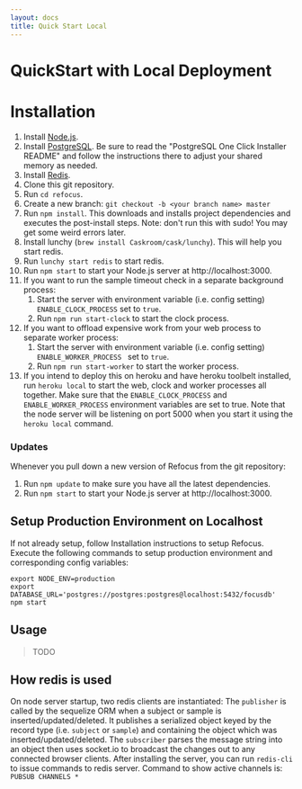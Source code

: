```yaml
---
layout: docs
title: Quick Start Local
---
```


# QuickStart with Local Deployment
# Installation
1. Install [Node.js](https://nodejs.org/).
1. Install [PostgreSQL](http://www.enterprisedb.com/products-services-training/pgdownload). Be sure to read the "PostgreSQL One Click Installer README" and follow the instructions there to adjust your shared memory as needed.
1. Install [Redis](http://redis.io/download).
1. Clone this git repository.
1. Run `cd refocus`.
1. Create a new branch: ```git checkout -b <your branch name> master```
1. Run `npm install`. This downloads and installs project dependencies and executes the post-install steps. Note: don't run this with sudo! You may get some weird errors later.
1. Install lunchy (`brew install Caskroom/cask/lunchy`). This will help you start redis.
1. Run `lunchy start redis` to start redis.
1. Run `npm start` to start your Node.js server at http://localhost:3000.
1. If you want to run the sample timeout check in a separate background process:
    1. Start the server with environment variable (i.e. config setting) `ENABLE_CLOCK_PROCESS` set to `true`.
    1. Run `npm run start-clock` to start the clock process.
1. If you want to offload expensive work from your web process to separate worker process:
    1. Start the server with environment variable (i.e. config setting) `ENABLE_WORKER_PROCESS ` set to `true`.
    1. Run `npm run start-worker` to start the worker process.
1. If you intend to deploy this on heroku and have heroku toolbelt installed, run `heroku local` to start the web, clock and worker processes all together. Make sure that the `ENABLE_CLOCK_PROCESS` and `ENABLE_WORKER_PROCESS` environment variables are set to true.  Note that the node server will be listening on port 5000 when you start it using the `heroku local` command.

### Updates
Whenever you pull down a new version of Refocus from the git repository:

1. Run `npm update` to make sure you have all the latest dependencies.
1. Run `npm start` to start your Node.js server at http://localhost:3000.

## Setup Production Environment on Localhost
If not already setup, follow Installation instructions to setup Refocus. Execute the following commands to setup production environment and corresponding config variables:

```
export NODE_ENV=production
export DATABASE_URL='postgres://postgres:postgres@localhost:5432/focusdb'
npm start
```

## Usage

> TODO

## How redis is used
On node server startup, two redis clients are instantiated:
The ```publisher``` is called by the sequelize ORM when a subject or sample is inserted/updated/deleted. It publishes a serialized object keyed by the record type (i.e. ```subject``` or ```sample```) and containing the object which was inserted/updated/deleted.
The ```subscriber``` parses the message string into an object then uses socket.io to broadcast the changes out to any connected browser clients.
After installing the server, you can run ```redis-cli``` to issue commands to redis server. Command to show active channels is: ```PUBSUB CHANNELS *```
